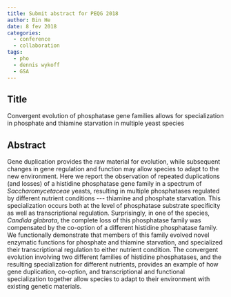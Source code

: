 ```yaml
---
title: Submit abstract for PEQG 2018
author: Bin He
date: 8 fev 2018
categories:
  - conference
  - collaboration
tags:
  - pho
  - dennis wykoff
  - GSA
---
```


## Title

Convergent evolution of phosphatase gene families allows for specialization in phosphate and thiamine starvation in multiple yeast species

## Abstract

Gene duplication provides the raw material for evolution, while subsequent changes in gene regulation and function may allow species to adapt to the new environment. Here we report the observation of repeated duplications (and losses) of a histidine phosphatase gene family in a spectrum of *Saccharomycetaceae* yeasts, resulting in multiple phosphatases regulated by different nutrient conditions --- thiamine and phosphate starvation. This specialization occurs both at the level of phosphatase substrate specificity as well as transcriptional regulation. Surprisingly, in one of the species, *Candida glabrata*, the complete loss of this phosphatase family was compensated by the co-option of a different histidine phosphatase family. We functionally demonstrate that members of this family evolved novel enzymatic functions for phosphate and thiamine starvation, and specialized their transcriptional regulation to either nutrient condition. The convergent evolution involving two different families of histidine phosphatases, and the resulting specialization for different nutrients, provides an example of how gene duplication, co-option, and transcriptional and functional specialization together allow species to adapt to their environment with existing genetic materials.
